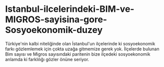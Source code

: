 # Istanbul-ilcelerindeki-BIM-ve-MIGROS-sayisina-gore-Sosyoekonomik-duzey
Türkiye'nin kalbi niteliğinde olan İstanbul'un ilçelerinde ki sosyoekonomik farkı gözlemlemek için çokta uzağa gitmemize gerek yok. İlçelerde bulunan Bim sayısı ve Migros sayısındaki paritenin bize ilçedeki sosyoekonomik anlamda ki farklılığı gözler önüne seriyor.
